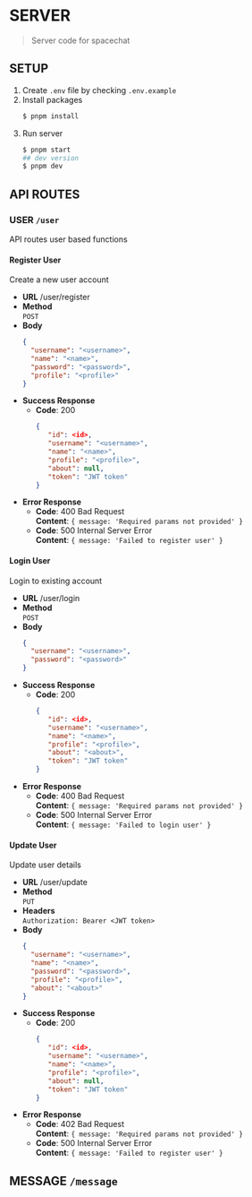 # SERVER

> Server code for spacechat

## SETUP

1. Create `.env` file by checking `.env.example`
2. Install packages
   ```bash
   $ pnpm install
   ```
3. Run server
   ```bash
   $ pnpm start
   ## dev version
   $ pnpm dev
   ```

## API ROUTES

### USER `/user`

API routes user based functions

#### Register User

Create a new user account

- **URL**
  /user/register
- **Method** <br />
  `POST`
- **Body**
  ```json
  {
    "username": "<username>",
    "name": "<name>",
    "password": "<password>",
    "profile": "<profile>"
  }
  ```
- **Success Response**
  - **Code**: 200
    ```json
    {
       "id": <id>,
       "username": "<username>",
       "name": "<name>",
       "profile": "<profile>",
       "about": null,
       "token": "JWT token"
    }
    ```
- **Error Response**
  - **Code**: 400 Bad Request <br />
    **Content**: `{ message: 'Required params not provided' }`
  - **Code**: 500 Internal Server Error <br />
    **Content**: `{ message: 'Failed to register user' }`

#### Login User

Login to existing account

- **URL**
  /user/login
- **Method** <br />
  `POST`
- **Body**
  ```json
  {
    "username": "<username>",
    "password": "<password>"
  }
  ```
- **Success Response**
  - **Code**: 200
    ```json
    {
       "id": <id>,
       "username": "<username>",
       "name": "<name>",
       "profile": "<profile>",
       "about": "<about>",
       "token": "JWT token"
    }
    ```
- **Error Response**
  - **Code**: 400 Bad Request <br />
    **Content**: `{ message: 'Required params not provided' }`
  - **Code**: 500 Internal Server Error <br />
    **Content**: `{ message: 'Failed to login user' }`

#### Update User

Update user details

- **URL**
  /user/update
- **Method** <br />
  `PUT`
- **Headers** <br />
  `Authorization: Bearer <JWT token>`
- **Body**
  ```json
  {
    "username": "<username>",
    "name": "<name>",
    "password": "<password>",
    "profile": "<profile>",
    "about": "<about>"
  }
  ```
- **Success Response**
  - **Code**: 200
    ```json
    {
       "id": <id>,
       "username": "<username>",
       "name": "<name>",
       "profile": "<profile>",
       "about": null,
       "token": "JWT token"
    }
    ```
- **Error Response**
  - **Code**: 402 Bad Request <br />
    **Content**: `{ message: 'Required params not provided' }`
  - **Code**: 500 Internal Server Error <br />
    **Content**: `{ message: 'Failed to register user' }`

## MESSAGE `/message`
